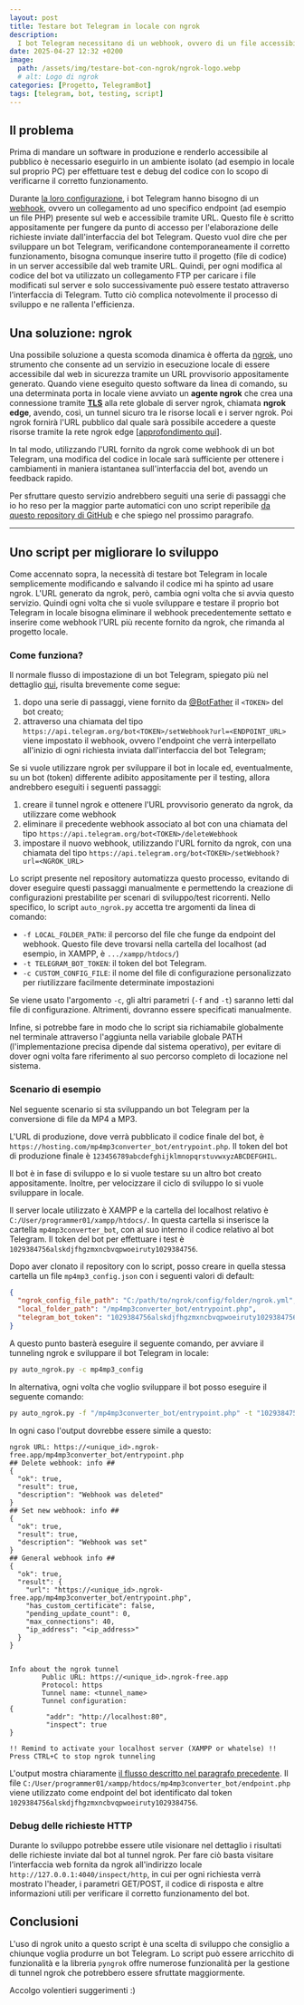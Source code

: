 ```yaml
---
layout: post
title: Testare bot Telegram in locale con ngrok
description:
  I bot Telegram necessitano di un webhook, ovvero di un file accessibile tramite URL, per eseguire il loro codice. Per sviluppare un bot Telegram, quindi, è necessario caricare ogni modifica sul server che ospita il codice, e questo può rallentare di molto il ciclo di sviluppo. In questo articolo mostro come sviluppare bot Telegram in locale utilizzando ngrok con l'ausilio di un semplice script Python sviluppato da me per automatizzare diverse operazioni.
date: 2025-04-27 12:32 +0200
image:
  path: /assets/img/testare-bot-con-ngrok/ngrok-logo.webp
  # alt: Logo di ngrok
categories: [Progetto, TelegramBot]
tags: [telegram, bot, testing, script]
---
```



## Il problema
Prima di mandare un software in produzione e renderlo accessibile al pubblico è necessario eseguirlo in un ambiente isolato (ad esempio in locale sul proprio PC) per effettuare test e debug del codice con lo scopo di verificarne il corretto funzionamento.

Durante [la loro configurazione](https://core.telegram.org/bots/tutorial), i bot Telegram hanno bisogno di un [webhook](https://it.wikipedia.org/wiki/Webhook), ovvero un collegamento ad uno specifico endpoint (ad esempio un file PHP) presente sul web e accessibile tramite URL. Questo file è scritto appositamente per fungere da punto di accesso per l'elaborazione delle richieste inviate dall'interfaccia del bot Telegram. Questo vuol dire che per sviluppare un bot Telegram, verificandone contemporaneamente il corretto funzionamento, bisogna comunque inserire tutto il progetto (file di codice) in un server accessibile dal web tramite URL. Quindi, per ogni modifica al codice del bot va utilizzato un collegamento FTP per caricare i file modificati sul server e solo successivamente può essere testato attraverso l'interfaccia di Telegram. Tutto ciò complica  notevolmente il processo di sviluppo e ne rallenta l'efficienza.

## Una soluzione: **ngrok**
Una possibile soluzione a questa scomoda dinamica è offerta da [ngrok](https://ngrok.com/), uno strumento che consente ad un servizio in esecuzione locale di essere accessibile dal web in sicurezza tramite un URL provvisorio appositamente generato. Quando viene eseguito questo software da linea di comando, su una determinata porta in locale viene avviato un **agente ngrok** che crea una connessione tramite [**TLS**](https://it.wikipedia.org/wiki/Transport_Layer_Security) alla rete globale di server ngrok, chiamata **ngrok edge**, avendo, così, un tunnel sicuro tra le risorse locali e i server ngrok. Poi ngrok fornirà l'URL pubblico dal quale sarà possibile accedere a queste risorse tramite la rete ngrok edge [[approfondimento qui](https://ngrok.com/docs/how-ngrok-works/)].

In tal modo, utilizzando l'URL fornito da ngrok come webhook di un bot Telegram, una modifica del codice in locale sarà sufficiente per ottenere i cambiamenti in maniera istantanea sull'interfaccia del bot, avendo un feedback rapido. 

Per sfruttare questo servizio andrebbero seguiti una serie di passaggi che io ho reso per la maggior parte automatici con uno script reperibile [da questo repository di GitHub](https://github.com/giuseppetrivi/ngrok-for-testing-telegram-bot) e che spiego nel prossimo paragrafo.

---
## Uno script per migliorare lo sviluppo
Come accennato sopra, la necessità di testare bot Telegram in locale semplicemente modificando e salvando il codice mi ha spinto ad usare ngrok. L'URL generato da ngrok, però, cambia ogni volta che si avvia questo servizio. Quindi ogni volta che si vuole sviluppare e testare il proprio bot Telegram in locale bisogna eliminare il webhook precedentemente settato e inserire come webhook l'URL più recente fornito da ngrok, che rimanda al progetto locale.

### Come funziona?
Il normale flusso di impostazione di un bot Telegram, spiegato più nel dettaglio [qui](https://core.telegram.org/bots/tutorial), risulta brevemente come segue:
1. dopo una serie di passaggi, viene fornito da [@BotFather](https://telegram.me/BotFather) il `<TOKEN>` del bot creato;
2. attraverso una chiamata del tipo `https://api.telegram.org/bot<TOKEN>/setWebhook?url=<ENDPOINT_URL>` viene impostato il webhook, ovvero l'endpoint che verrà interpellato all'inizio di ogni richiesta inviata dall'interfaccia del bot Telegram;

<a href="https://google.it" name="ngrok-script-flow"></a>
Se si vuole utilizzare ngrok per sviluppare il bot in locale ed, eventualmente, su un bot (token) differente adibito appositamente per il testing, allora andrebbero eseguiti i seguenti passaggi:

1. creare il tunnel ngrok e ottenere l'URL provvisorio generato da ngrok, da utilizzare come webhook
2. eliminare il precedente webhook associato al bot con una chiamata del tipo `https://api.telegram.org/bot<TOKEN>/deleteWebhook`
3. impostare il nuovo webhook, utilizzando l'URL fornito da ngrok, con una chiamata del tipo `https://api.telegram.org/bot<TOKEN>/setWebhook?url=<NGROK_URL>`

Lo script presente nel repository automatizza questo processo, evitando di dover eseguire questi passaggi manualmente e permettendo la creazione di configurazioni prestabilite per scenari di sviluppo/test ricorrenti. Nello specifico, lo script `auto_ngrok.py` accetta tre argomenti da linea di comando:
- `-f LOCAL_FOLDER_PATH`: il percorso del file che funge da endpoint del webhook. Questo file deve trovarsi nella cartella del localhost (ad esempio, in XAMPP, è `.../xampp/htdocs/`)
- `-t TELEGRAM_BOT_TOKEN`: il token del bot Telegram.
- `-c CUSTOM_CONFIG_FILE`: il nome del file di configurazione personalizzato per riutilizzare facilmente determinate impostazioni

Se viene usato l'argomento `-c`, gli altri parametri (`-f` and `-t`) saranno letti dal file di configurazione. Altrimenti, dovranno essere specificati manualmente.

Infine, si potrebbe fare in modo che lo script sia richiamabile globalmente nel terminale attraverso l'aggiunta nella variabile globale PATH (l'implementazione precisa dipende dal sistema operativo), per evitare di dover ogni volta fare riferimento al suo percorso completo di locazione nel sistema.

### Scenario di esempio
Nel seguente scenario si sta sviluppando un bot Telegram per la conversione di file da MP4 a MP3.

L'URL di produzione, dove verrà pubblicato il codice finale del bot, è `https://hosting.com/mp4mp3converter_bot/entrypoint.php`. Il token del bot di produzione finale è `123456789abcdefghijklmnopqrstuvwxyzABCDEFGHIL`.

Il bot è in fase di sviluppo e lo si vuole testare su un altro bot creato appositamente. Inoltre, per velocizzare il ciclo di sviluppo lo si vuole sviluppare in locale.

Il server locale utilizzato è XAMPP e la cartella del localhost relativo è `C:/User/programmer01/xampp/htdocs/`. In questa cartella si inserisce la cartella `mp4mp3converter_bot`, con al suo interno il codice relativo al bot Telegram. Il token del bot per effettuare i test è `1029384756alskdjfhgzmxncbvqpwoeiruty1029384756`.

Dopo aver clonato il repository con lo script, posso creare in quella stessa cartella un file `mp4mp3_config.json` con i seguenti valori di default:
```json
{
  "ngrok_config_file_path": "C:/path/to/ngrok/config/folder/ngrok.yml",
  "local_folder_path": "/mp4mp3converter_bot/entrypoint.php",
  "telegram_bot_token": "1029384756alskdjfhgzmxncbvqpwoeiruty1029384756"
}
```

A questo punto basterà eseguire il seguente comando, per avviare il tunneling ngrok e sviluppare il bot Telegram in locale:
```bash
py auto_ngrok.py -c mp4mp3_config
```

In alternativa, ogni volta che voglio sviluppare il bot posso eseguire il seguente comando:
```bash
py auto_ngrok.py -f "/mp4mp3converter_bot/entrypoint.php" -t "1029384756alskdjfhgzmxncbvqpwoeiruty1029384756"
```


In ogni caso l'output dovrebbe essere simile a questo:
```
ngrok URL: https://<unique_id>.ngrok-free.app/mp4mp3converter_bot/entrypoint.php
## Delete webhook: info ##
{
  "ok": true,
  "result": true,
  "description": "Webhook was deleted"
}
## Set new webhook: info ##
{
  "ok": true,
  "result": true,
  "description": "Webhook was set"
}
## General webhook info ##
{
  "ok": true,
  "result": {
    "url": "https://<unique_id>.ngrok-free.app/mp4mp3converter_bot/entrypoint.php",
    "has_custom_certificate": false,
    "pending_update_count": 0,
    "max_connections": 40,
    "ip_address": "<ip_address>"
  }
}


Info about the ngrok tunnel
        Public URL: https://<unique_id>.ngrok-free.app
        Protocol: https
        Tunnel name: <tunnel_name>
        Tunnel configuration:
{
         "addr": "http://localhost:80",
         "inspect": true
}

!! Remind to activate your localhost server (XAMPP or whatelse) !!
Press CTRL+C to stop ngrok tunneling
```

L'output mostra chiaramente [il flusso descritto nel paragrafo precedente](#ngrok-script-flow). Il file `C:/User/programmer01/xampp/htdocs/mp4mp3converter_bot/endpoint.php` viene utilizzato come endpoint del bot identificato dal token `1029384756alskdjfhgzmxncbvqpwoeiruty1029384756`.

### Debug delle richieste HTTP
Durante lo sviluppo potrebbe essere utile visionare nel dettaglio i risultati delle richieste inviate dal bot al tunnel ngrok. Per fare ciò basta visitare l'interfaccia web fornita da ngrok all'indirizzo locale `http://127.0.0.1:4040/inspect/http`, in cui per ogni richiesta verrà mostrato l'header, i parametri GET/POST, il codice di risposta e altre informazioni utili per verificare il corretto funzionamento del bot.

## Conclusioni
L'uso di ngrok unito a questo script è una scelta di sviluppo che consiglio a chiunque voglia produrre un bot Telegram. Lo script può essere arricchito di funzionalità e la libreria `pyngrok` offre numerose funzionalità per la gestione di tunnel ngrok che potrebbero essere sfruttate maggiormente. 

Accolgo volentieri suggerimenti :)
